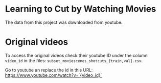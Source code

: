 # Learning to Cut by Watching Movies 

The data from this project was downloaded from youtube.

# Original videos

To access the original videos check their youtube ID under the column `video_id` in the files: `subset_moviescenes_shotcuts_{train,val}.csv`.

Go to youtube an replace the id in this URL: https://www.youtube.com/watch?v=`{video_id}`

